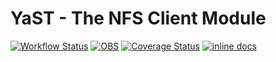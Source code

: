# YaST - The NFS Client Module #

[![Workflow Status](https://github.com/yast/yast-nfs-client/workflows/CI/badge.svg?branch=master)](
https://github.com/yast/yast-nfs-client/actions?query=branch%3Amaster)
[![OBS](https://github.com/yast/yast-nfs-client/actions/workflows/submit.yml/badge.svg)](https://github.com/yast/yast-nfs-client/actions/workflows/submit.yml)
[![Coverage Status](https://img.shields.io/coveralls/yast/yast-nfs-client.svg)](https://coveralls.io/r/yast/yast-nfs-client?branch=master)
[![inline docs](http://inch-ci.org/github/yast/yast-nfs-client.svg?branch=master)](http://inch-ci.org/github/yast/yast-nfs-client)
